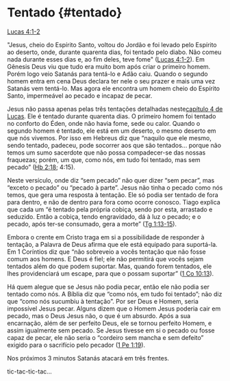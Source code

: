 # **Tentado** {#tentado}

[Lucas 4:1-2](http://bibliaonline.com.br/acf/lc/4/1-2)

&quot;Jesus, cheio do Espírito Santo, voltou do Jordão e foi levado pelo Espírito ao deserto, onde, durante quarenta dias, foi tentado pelo diabo. Não comeu nada durante esses dias e, ao fim deles, teve fome&quot; ([Lucas 4:1-2](http://bibliaonline.com.br/acf/lc/4/1-2)). Em Gênesis Deus viu que tudo era muito bom após criar o primeiro homem. Porém logo veio Satanás para tentá-lo e Adão caiu. Quando o segundo homem entra em cena Deus declara ter nele o seu prazer e mais uma vez Satanás vem tentá-lo. Mas agora ele encontra um homem cheio do Espírito Santo, impermeável ao pecado e incapaz de pecar.

Jesus não passa apenas pelas três tentações detalhadas neste[capítulo 4 de Lucas](http://bibliaonline.com.br/acf/lc/4). Ele é tentado durante quarenta dias. O primeiro homem foi tentado no conforto do Éden, onde não havia fome, sede ou calor. Quando o segundo homem é tentado, ele está em um deserto, o mesmo deserto em que nós vivemos. Por isso em Hebreus diz que “naquilo que ele mesmo, sendo tentado, padeceu, pode socorrer aos que são tentados... porque não temos um sumo sacerdote que não possa compadecer-se das nossas fraquezas; porém, um que, como nós, em tudo foi tentado, mas sem pecado” ([Hb 2:18](http://bibliaonline.com.br/acf/hb/2/18); 4:15).

Neste versículo, onde diz “sem pecado” não quer dizer “sem pecar”, mas “exceto o pecado” ou “pecado à parte”. Jesus não tinha o pecado como nós temos, que gera uma resposta à tentação. Ele só podia ser tentado de fora para dentro, e não de dentro para fora como ocorre conosco. Tiago explica que cada um “é tentado pela própria cobiça, sendo por esta, arrastado e seduzido. Então a cobiça, tendo engravidado, dá à luz o pecado; e o pecado, após ter-se consumado, gera a morte” ([Tg 1:13-15](http://bibliaonline.com.br/acf/tg/1/13-15)).

Embora o crente em Cristo traga em si a possibilidade de responder à tentação, a Palavra de Deus afirma que ele está equipado para suportá-la. Em 1 Coríntios diz que “não sobreveio a vocês tentação que não fosse comum aos homens. E Deus é fiel; ele não permitirá que vocês sejam tentados além do que podem suportar. Mas, quando forem tentados, ele lhes providenciará um escape, para que o possam suportar” ([1 Co 10:13](http://bibliaonline.com.br/acf/1co/10/13)).

Há quem alegue que se Jesus não podia pecar, então ele não podia ser tentado como nós. A Bíblia diz que “como nós, em tudo foi tentado”; não diz que “como nós sucumbiu à tentação”. Por ser Deus e Homem, seria impossível Jesus pecar. Alguns dizem que o Homem Jesus poderia cair em pecado, mas o Deus Jesus não, o que é um absurdo. Após a sua encarnação, além de ser perfeito Deus, ele se tornou perfeito Homem, e assim igualmente sem pecado. Se Jesus tivesse em si o pecado ou fosse capaz de pecar, ele não seria o “cordeiro sem mancha e sem defeito” exigido para o sacrifício pelo pecador ([1 Pe 1:19](http://bibliaonline.com.br/acf/1pe/1/19)).

Nos próximos 3 minutos Satanás atacará em três frentes.

tic-tac-tic-tac...